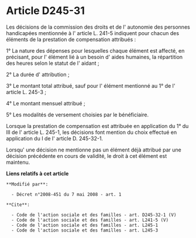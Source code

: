 # Article D245-31

Les décisions de la commission des droits et de l' autonomie des personnes handicapées mentionnée à l' article L. 241-5
indiquent pour chacun des éléments de la prestation de compensation attribués : 

1° La nature des dépenses pour lesquelles chaque élément est affecté, en précisant, pour l' élément lié à un besoin d' aides
humaines, la répartition des heures selon le statut de l' aidant ; 

2° La durée d' attribution ; 

3° Le montant total attribué, sauf pour l' élément mentionné au 1° de l' article L. 245-3 ; 

4° Le montant mensuel attribué ; 

5° Les modalités de versement choisies par le bénéficiaire. 

Lorsque la prestation de compensation est attribuée en application du 1° du III de l' article L. 245-1, les décisions font
mention du choix effectué en application du I de l' article D. 245-32-1. 

Lorsqu' une décision ne mentionne pas un élément déjà attribué par une décision précédente en cours de validité, le droit à
cet élément est maintenu.

**Liens relatifs à cet article**

	**Modifié par**:

	  - Décret n°2008-451 du 7 mai 2008 - art. 1

	**Cite**:

	  - Code de l'action sociale et des familles - art. D245-32-1 (V)
	  - Code de l'action sociale et des familles - art. L241-5 (V)
	  - Code de l'action sociale et des familles - art. L245-1
	  - Code de l'action sociale et des familles - art. L245-3
